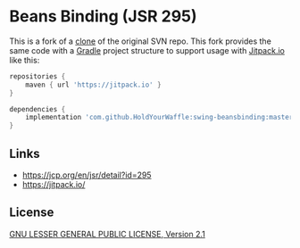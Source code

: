 # Beans Binding (JSR 295)

This is a fork of a [clone](https://github.com/JFormDesigner/swing-beansbinding) of the original SVN repo.
This fork provides the same code with a [Gradle](https://gradle.org/) project structure to support usage with [Jitpack.io](https://jitpack.io/#HoldYourWaffle/swing-beansbinding) like this:

```gradle
repositories {
    maven { url 'https://jitpack.io' }
}

dependencies {
    implementation 'com.github.HoldYourWaffle:swing-beansbinding:master-SNAPSHOT'
}
```

## Links

- https://jcp.org/en/jsr/detail?id=295
- https://jitpack.io/

## License

[GNU LESSER GENERAL PUBLIC LICENSE, Version 2.1](beansbinding/license.txt)
